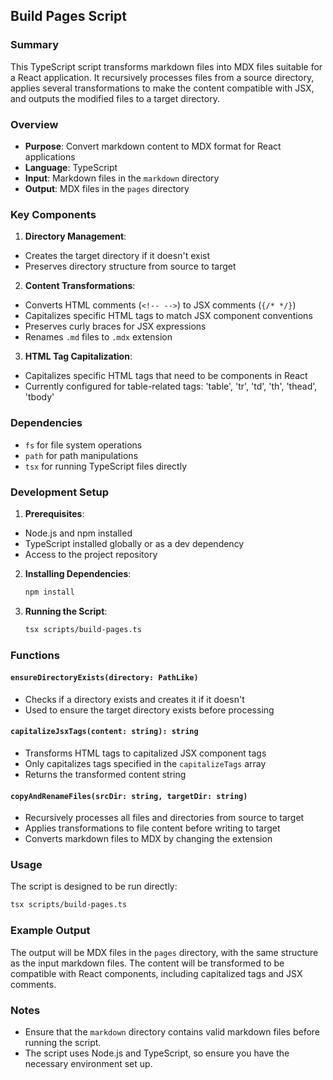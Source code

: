 ## Build Pages Script

### Summary

This TypeScript script transforms markdown files into MDX files suitable for a React application. It recursively processes files from a source directory, applies several transformations to make the content compatible with JSX, and outputs the modified files to a target directory.

### Overview

- **Purpose**: Convert markdown content to MDX format for React applications
- **Language**: TypeScript
- **Input**: Markdown files in the `markdown` directory
- **Output**: MDX files in the `pages` directory

### Key Components

1. **Directory Management**:
  - Creates the target directory if it doesn't exist
  - Preserves directory structure from source to target

2. **Content Transformations**:
  - Converts HTML comments (`<!-- -->`) to JSX comments (`{/* */}`)
  - Capitalizes specific HTML tags to match JSX component conventions
  - Preserves curly braces for JSX expressions
  - Renames `.md` files to `.mdx` extension

3. **HTML Tag Capitalization**:
  - Capitalizes specific HTML tags that need to be components in React
  - Currently configured for table-related tags: 'table', 'tr', 'td', 'th', 'thead', 'tbody'

### Dependencies
- `fs` for file system operations
- `path` for path manipulations
- `tsx` for running TypeScript files directly

### Development Setup
1. **Prerequisites**:
  - Node.js and npm installed
  - TypeScript installed globally or as a dev dependency
  - Access to the project repository

2. **Installing Dependencies**:
   ```bash
   npm install
   ```
3. **Running the Script**:
    ```bash
    tsx scripts/build-pages.ts
    ```

### Functions

#### `ensureDirectoryExists(directory: PathLike)`
- Checks if a directory exists and creates it if it doesn't
- Used to ensure the target directory exists before processing

#### `capitalizeJsxTags(content: string): string`
- Transforms HTML tags to capitalized JSX component tags
- Only capitalizes tags specified in the `capitalizeTags` array
- Returns the transformed content string

#### `copyAndRenameFiles(srcDir: string, targetDir: string)`
- Recursively processes all files and directories from source to target
- Applies transformations to file content before writing to target
- Converts markdown files to MDX by changing the extension

### Usage

The script is designed to be run directly:

```bash
tsx scripts/build-pages.ts
```

### Example Output
The output will be MDX files in the `pages` directory, with the same structure as the input markdown files. The content will be transformed to be compatible with React components, including capitalized tags and JSX comments.

### Notes
- Ensure that the `markdown` directory contains valid markdown files before running the script.
- The script uses Node.js and TypeScript, so ensure you have the necessary environment set up.
